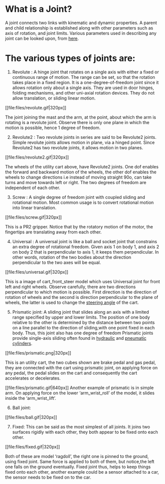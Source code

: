 # What is a Joint?
A joint connects two links with kinematic and dynamic properties. 
A parent and child relationship is established along with other 
parameters such as axis of rotation, and joint limits. 
Various parameters used in describing any joint can be looked upon, from [here](http://sdformat.org/spec?ver=1.5&elem=joint#joint_parent).

# The various types of joints are: 

1. Revolute : A hinge joint that rotates on a single axis with either a fixed or continuous range of motion.
The range can be set, so that the rotation takes place in a fixed region. 
It is a one-degree-of-freedom joint since it allows rotation only about a single axis.
They are used in door hinges, folding mechanisms, and other uni-axial rotation devices.
They do not allow translation, or sliding linear motion.

[[file:files/revolute.gif|320px]]

The joint joining the mast and the arm, at the point, about which the arm is rotating is a revolute joint.
Observe there is only one plane in which the motion is possible, hence 1 degree of freedom.

2. Revolute2 : Two revolute joints in series are said to be Revolute2 joints.
Simple revolute joints allows motion in plane, via a hinged point. 
Since Revolute2 has two revolute joints, it allows motion in two planes. 

[[file:files/revolute2.gif|320px]]

The wheels of the utility cart above, have Revolute2 joints. One dof enables the
forward and backward motion of the wheels, the other dof enables the wheels to change directions 
i.e instead of moving straight 90o, can take turns and move towards left or right.
The two degrees of freedom are independent of each other.

3. Screw : A single degree of freedom joint with coupled sliding and rotational motion.
Most common usage is to convert rotational motion into linear translation.

[[file:files/screw.gif|320px]]

This is a PR2 gripper. Notice that by the rotatory motion of the motor, the fingertips are translating away from each other.

4. Universal : A universal joint is like a ball and socket joint that constrains an extra degree of rotational freedom.
 Given axis 1 on body 1, and axis 2 on body 2 that is perpendicular to axis 1, it keeps them perpendicular.
 In other words, rotation of the two bodies about the direction perpendicular to the two axes will be equal. 

[[file:files/universal.gif|320px]]

This is a image of cart_front_steer model which uses Universal joint for front left and right wheels.
Observe carefully, there are two directions perpendicular to which motion is possible.
First direction is the direction of rotation of wheels and the second is direction
 perpendicular to the plane of wheels, the latter is used to change the [steering angle](http://street.umn.edu/VehControl/javahelp/HTML/Definition_of_Vehicle_Heading_and_Steeing_Angle.htm) of the cart.

5. Prismatic joint: A sliding joint that slides along an axis with a limited range specified by upper and lower limits. 
The position of one body relative to the other is determined by the distance between two points on a line parallel
to the direction of sliding,with one point fixed in each body. Thus, this joint also has one degree of freedom
Prismatic joints provide single-axis sliding often found in [hydraulic](https://en.wikipedia.org/wiki/Hydraulic_cylinder) and [pneumatic cylinders](https://en.wikipedia.org/wiki/Pneumatic_cylinder).

[[file:files/prismatic.png|320px]]

This is an utility cart, the two cubes shown are brake pedal and gas pedal,
they are connected with the cart using prismatic joint, on applying force on any pedal, 
the pedal slides on the cart and consequently the cart accelerates or decelerates.

[[file:files/prismatic.gif|640px]]
Another example of prismatic is in simple arm.
On applying force on the lower ‘arm_wrist_roll’ of the model, it slides inside the ‘arm_wrist_lift’.

6. Ball joint:

[[file:files/ball.gif|320px]]


7. Fixed:
This can be said as the most simplest of all joints.
It joins two surfaces rigidly with each other, they both appear to be fixed onto each other.

[[file:files/fixed.gif|320px]]

Both of these are model ‘ragdoll’, the right one is pinned to the ground, using fixed joint.
Same force is applied to both of them, but notice,the left one falls on the ground eventually. 
Fixed joint thus, helps to keep things fixed onto each other, another example could be a sensor
attached to a car, the sensor needs to be fixed on to the car.
